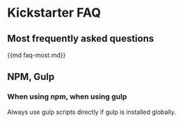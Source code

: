 # Kickstarter FAQ

## Most frequently asked questions
{{md faq-most.md}}

## NPM, Gulp

### When using npm, when using gulp

Always use gulp scripts directly if gulp is installed globally.